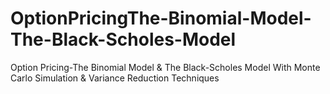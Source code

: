 # OptionPricingThe-Binomial-Model-The-Black-Scholes-Model
Option Pricing-The Binomial Model &amp;  The Black-Scholes Model With Monte Carlo Simulation &amp; Variance Reduction Techniques
